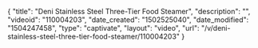{
    "title": "Deni Stainless Steel Three-Tier Food Steamer",
    "description": "",
    "videoid": "110004203",
    "date_created": "1502525040",
    "date_modified": "1504247458",
    "type": "captivate",
    "layout": "video",
    "url": "\/v\/deni-stainless-steel-three-tier-food-steamer\/110004203"
}